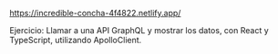 https://incredible-concha-4f4822.netlify.app/

Ejercicio: Llamar a una API GraphQL y mostrar los datos, con React y TypeScript, utilizando ApolloClient.
